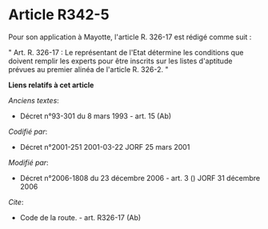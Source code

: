 # Article R342-5

Pour son application à Mayotte, l'article R. 326-17 est rédigé comme suit : 

" Art. R. 326-17 : Le représentant de l'Etat détermine les conditions que doivent remplir les experts pour être inscrits sur
les listes d'aptitude prévues au premier alinéa de l'article R. 326-2. "

**Liens relatifs à cet article**

_Anciens textes_:

  - Décret n°93-301 du 8 mars 1993 - art. 15 (Ab)

_Codifié par_:

  - Décret n°2001-251 2001-03-22 JORF 25 mars 2001

_Modifié par_:

  - Décret n°2006-1808 du 23 décembre 2006 - art. 3 () JORF 31 décembre 2006

_Cite_:

  - Code de la route. - art. R326-17 (Ab)
